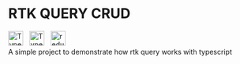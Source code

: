 # RTK QUERY CRUD

<img align="left" alt="TypeScript" width="30px" style="padding-right:10px;" src="https://cdn.jsdelivr.net/gh/devicons/devicon/icons/typescript/typescript-plain.svg" />
<img align="left" alt="TypeScript" width="30px" style="padding-right:10px;" src="https://www.vectorlogo.zone/logos/reactjs/reactjs-icon.svg" />
<img align="left" alt="redux" width="30px" style="padding-right:10px;" src="https://uxwing.com/wp-content/themes/uxwing/download/brands-and-social-media/redux-icon.png" />

<br/>
<br/>
A simple project to demonstrate how rtk query works with typescript
